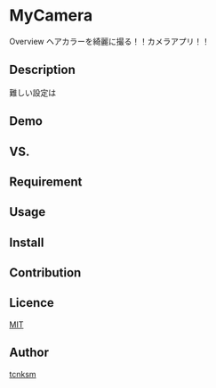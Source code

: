 MyCamera
====

Overview
ヘアカラーを綺麗に撮る！！カメラアプリ！！

## Description
難しい設定は
## Demo

## VS. 

## Requirement

## Usage

## Install

## Contribution

## Licence

[MIT](https://github.com/tcnksm/tool/blob/master/LICENCE)

## Author

[tcnksm](https://github.com/tcnksm)
